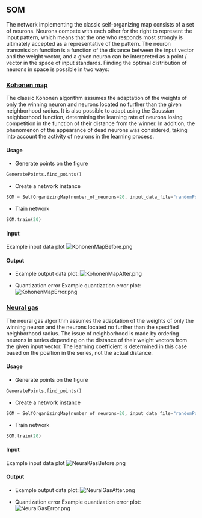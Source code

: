 ## SOM
The network implementing the classic self-organizing map consists of a set of neurons. Neurons compete with each other for the right to represent the input pattern, which means that the one who responds most strongly is ultimately accepted as a representative of the pattern. The neuron transmission function is a function of the distance between the input vector and the weight vector, and a given neuron can be interpreted as a point / vector in the space of input standards. Finding the optimal distribution of neurons in space is possible in two ways:

### [Kohonen map](https://github.com/JuliaSzymanska/Artificial-Intelligence/blob/master/SOM/KohonenMap.py)
The classic Kohonen algorithm assumes the adaptation of the weights of only the winning neuron and neurons located no further than the given neighborhood radius. It is also possible to adapt using the Gaussian neighborhood function, determining the learning rate of neurons losing competition in the function of their distance from the winner. In addition, the phenomenon of the appearance of dead neurons was considered, taking into account the activity of neurons in the learning process.

#### Usage
* Generate points on the figure
```python
GeneratePoints.find_points()
```
* Create a network instance
```python
SOM = SelfOrganizingMap(number_of_neurons=20, input_data_file="randomPoints.txt", radius=0.5, alpha=0.5, gaussian=0)
```
* Train network
```python
SOM.train(20)
```

#### Input
Example input data plot
![KohonenMapBefore.png](https://github.com/JuliaSzymanska/Artificial-Intelligence/blob/master/SOM/.readme/KohonenMapBefore.png)

#### Output
* Example output data plot:
![KohonenMapAfter.png](https://github.com/JuliaSzymanska/Artificial-Intelligence/blob/master/SOM/.readme/KohonenMapAfter.png) 

* Quantization error
Example quantization error plot:
![KohonenMapError.png](https://github.com/JuliaSzymanska/Artificial-Intelligence/blob/master/SOM/.readme/KohonenMapError.png)

### [Neural gas](https://github.com/JuliaSzymanska/Artificial-Intelligence/blob/master/SOM/NeuralGas.py)
The neural gas algorithm assumes the adaptation of the weights of only the winning neuron and the neurons located no further than the specified neighborhood radius. The issue of neighborhood is made by ordering neurons in series depending on the distance of their weight vectors from the given input vector. The learning coefficient is determined in this case based on the position in the series, not the actual distance.

#### Usage
* Generate points on the figure
```python
GeneratePoints.find_points()
```
* Create a network instance
```python
SOM = SelfOrganizingMap(number_of_neurons=20, input_data_file="randomPoints.txt", radius=0.5, alpha=0.5)
```
* Train network
```python
SOM.train(20)
```
#### Input
Example input data plot
![NeuralGasBefore.png](https://github.com/JuliaSzymanska/Artificial-Intelligence/blob/master/SOM/.readme/NeuralGasBefore.png)

#### Output
* Example output data plot:
![NeuralGasAfter.png](https://github.com/JuliaSzymanska/Artificial-Intelligence/blob/master/SOM/.readme/NeuralGasAfter.png) 

* Quantization error
Example quantization error plot:
![NeuralGasError.png](https://github.com/JuliaSzymanska/Artificial-Intelligence/blob/master/SOM/.readme/NeuralGasError.png)
